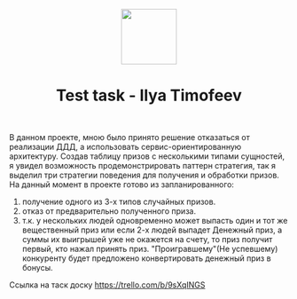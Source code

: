 <p align="center">
    <a href="https://github.com/yiisoft" target="_blank">
        <img src="https://avatars0.githubusercontent.com/u/993323" height="100px">
    </a>
    <h1 align="center">Test task - Ilya Timofeev</h1>
    <br>
</p>

В данном проекте, мною было принято решение отказаться от реализации ДДД, а использовать сервис-ориентированную архитектуру. 
Создав таблицу призов с несколькими типами сущностей, я увидел возможность продемонстрировать паттерн стратегия,
 так я выделил три стратегии поведения для получения и обработки призов. 
 На данный момент в проекте готово из запланированного:
 1. получение одного из 3-х типов случайных призов.
 2. отказ от предварительно полученного приза.
 3. т.к. у нескольких людей одновременно может выпасть один и тот же вещественный приз 
 или если 2-х людей выпадет Денежный приз, а суммы их выигрышей уже не окажется на счету, то приз получит первый, кто нажал принять приз. 
 "Проигравшему"(Не успевшему) конкуренту будет предложено конвертировать денежный приз в бонусы.

Ссылка на таск доску 
https://trello.com/b/9sXqINGS
